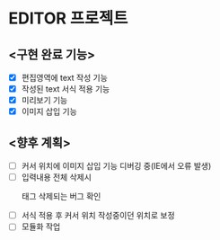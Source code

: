 # EDITOR 프로젝트

## <구현 완료 기능>
- [x] 편집영역에 text 작성 기능
- [x] 작성된 text 서식 적용 기능
- [x] 미리보기 기능
- [x] 이미지 삽입 기능

## <향후 계획>
- [ ] 커서 위치에 이미지 삽입 기능 디버깅 중(IE에서 오류 발생)
- [ ] 입력내용 전체 삭제시 <p>태그 삭제되는 버그 확인
- [ ] 서식 적용 후 커서 위치 작성중이던 위치로 보정
- [ ] 모듈화 작업
